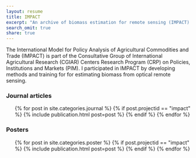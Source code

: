 ```yaml
---
layout: resume
title: IMPACT
excerpt: "An archive of biomass estimation for remote sensing (IMPACT) publications"
search_omit: true
share: true
---
```


The International Model for Policy Analysis of Agricultural Commodities and Trade (IMPACT) is part of the Consultative Group of International Agricultural Research (CGIAR) Centers Research Program (CRP) on Policies, Institutions and Markets (PIM). I participated in IMPACT by developing methods and training for for estimating biomass from optical remote sensing.

### Journal articles

<ul class="post-list">
{% for post in site.categories.journal %}
  {% if post.projectid == "impact" %}
    {% include publication.html post=post %}
  {% endif %}
{% endfor %}  
</ul>

### Posters

<ul class="post-list">
{% for post in site.categories.poster %}
  {% if post.projectid == "impact" %}
    {% include publication.html post=post %}
  {% endif %}
{% endfor %}  
</ul>
